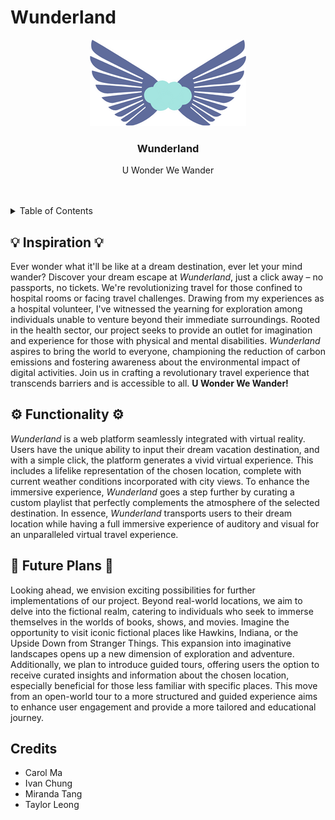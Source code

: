 # Wunderland

<!-- LOGO -->
<div align="center">
  <img src="logo.png" alt="Logo">

<h3 align="center">Wunderland</h3>

  <p align="center">
    U Wonder We Wander
    <br><br>
  </p>
</div>
<br>
<!-- TABLE OF CONTENTS -->
<details>
  <summary>Table of Contents</summary>
  <ol>
    <li>
      <a href="#inspiration">Inspiration</a>
    </li>
    <li>
      <a href="#functionality">Functionality</a>
    </li>
    <li><a href="#future-plans">What's next for Wunderland?</a></li>
    <li><a href="#credits">Credits</a></li>
  </ol>
</details>

<h2 id="inspiration">💡 Inspiration 💡</h2>

Ever wonder what it'll be like at a dream destination, ever let your mind wander? Discover your dream escape at
*Wunderland*, just a click away – no passports, no tickets. We're revolutionizing travel for those confined to hospital
rooms or facing travel challenges. Drawing from my experiences as a hospital volunteer, I've witnessed the yearning for
exploration among individuals unable to venture beyond their immediate surroundings. Rooted in the health sector, our
project seeks to provide an outlet for imagination and experience for those with physical and mental disabilities.
*Wunderland* aspires to bring the world to everyone, championing the reduction of carbon emissions and fostering
awareness
about the environmental impact of digital activities. Join us in crafting a revolutionary travel experience that
transcends barriers and is accessible to all. **U Wonder We Wander!**

<h2 id="functionality">⚙️ Functionality ⚙️</h2>

*Wunderland* is a web platform seamlessly integrated with virtual reality. Users have the unique ability to input their
dream vacation destination, and with a simple click, the platform generates a vivid virtual experience. This includes a
lifelike representation of the chosen location, complete with current weather conditions incorporated with city views.
To enhance the immersive experience, *Wunderland* goes a step further by curating a custom playlist that perfectly
complements the atmosphere of the selected destination. In essence, *Wunderland* transports users to their dream
location
while having a full immersive experience of auditory and visual for an unparalleled virtual travel experience.

<h2 id="future-plans">👀 Future Plans 👀</h2>

Looking ahead, we envision exciting possibilities for further implementations of our project. Beyond real-world
locations, we aim to delve into the fictional realm, catering to individuals who seek to immerse themselves in the
worlds of books, shows, and movies. Imagine the opportunity to visit iconic fictional places like Hawkins, Indiana, or
the Upside Down from Stranger Things. This expansion into imaginative landscapes opens up a new dimension of exploration
and adventure. Additionally, we plan to introduce guided tours, offering users the option to receive curated insights
and information about the chosen location, especially beneficial for those less familiar with specific places. This move
from an open-world tour to a more structured and guided experience aims to enhance user engagement and provide a more
tailored and educational journey.

<h2 id="credits">Credits</h2>

- Carol Ma
- Ivan Chung
- Miranda Tang
- Taylor Leong